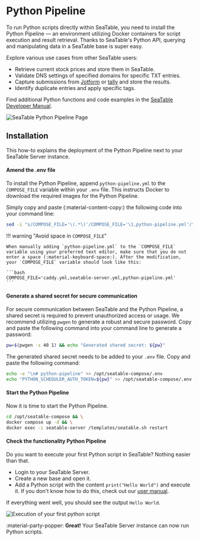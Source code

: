 # Python Pipeline

To run Python scripts directly within SeaTable, you need to install the Python Pipeline — an environment utilizing Docker containers for script execution and result retrieval. Thanks to SeaTable's Python API, querying and manipulating data in a SeaTable base is super easy.

Explore various use cases from other SeaTable users:

- Retrieve current stock prices and store them in SeaTable.
- Validate DNS settings of specified domains for specific TXT entries.
- Capture submissions from [Jotform](https://www.jotform.com/) or [tally](https://tally.so/) and store the results.
- Identify duplicate entries and apply specific tags.

Find additional Python functions and code examples in the [SeaTable Developer Manual](https://developer.seatable.com).

![SeaTable Python Pipeline Page](../../assets/images/screenshot_python_script_execution.png)

## Installation

This how-to explains the deployment of the Python Pipeline next to your SeaTable Server instance.

#### Amend the .env file

To install the Python Pipeline, append `python-pipeline.yml` to the `COMPOSE_FILE` variable within your `.env` file. This instructs Docker to download the required images for the Python Pipeline.

Simply copy and paste (:material-content-copy:) the following code into your command line:

```bash
sed -i "s/COMPOSE_FILE='\(.*\)'/COMPOSE_FILE='\1,python-pipeline.yml'/" /opt/seatable-compose/.env
```

!!! warning "Avoid space in `COMPOSE_FILE`"

    When manually adding `python-pipeline.yml` to the `COMPOSE_FILE` variable using your preferred text editor, make sure that you do not enter a space (:material-keyboard-space:). After the modification, your `COMPOSE_FILE` variable should look like this:

    ```bash
    COMPOSE_FILE='caddy.yml,seatable-server.yml,python-pipeline.yml'
    ```

#### Generate a shared secret for secure communication

For secure communication between SeaTable and the Python Pipeline, a shared secret is required to prevent unauthorized access or usage. We recommend utilizing `pwgen` to generate a robust and secure password. Copy and paste the following command into your command line to generate a password:

```bash
pw=$(pwgen -s 40 1) && echo "Generated shared secret: ${pw}"
```

The generated shared secret needs to be added to your `.env` file. Copy and paste the following command:

```bash
echo -e "\n# python-pipeline" >> /opt/seatable-compose/.env
echo "PYTHON_SCHEDULER_AUTH_TOKEN=${pw}" >> /opt/seatable-compose/.env
```

#### Start the Python Pipeline

Now it is time to start the Python Pipeline.

```bash
cd /opt/seatable-compose && \
docker compose up -d && \
docker exec -i seatable-server /templates/seatable.sh restart
```

#### Check the functionality Python Pipeline

Do you want to execute your first Python script in SeaTable? Nothing easier than that.

- Login to your SeaTable Server.
- Create a new base and open it.
- Add a Python script with the content `print("Hello World")` and execute it. If you don't know how to do this, check out our [user manual](https://seatable.io/docs/javascript-python/anlegen-und-loeschen-eines-skriptes/?lang=auto).

If everything went well, you should see the output `Hello World`.

![Execution of your first python script](../../assets/images/screenshot_first_python_script.png)

:material-party-popper: **Great!** Your SeaTable Server instance can now run Python scripts.
